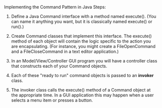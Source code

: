 Implementing the Command Pattern in Java
Steps:
1) Define a Java Command interface with a method named execute(). (You can name it anything you want, but it is classically named execute() or run().)

2) Create Command classes that implement this interface. The execute() method of each object will contain the logic specific to the action you are encapsulating. (For instance, you might create a FileOpenCommand and a FileCloseCommand in a text editor application.)

3) In an Model/View/Controller GUI program you will have a controller class that constructs each of your Command objects. 

4) Each of these "ready to run" command objects is passed to an <b>invoker</b> class.

5) The invoker class calls the execute() method of a Command object at the appropriate time. In a GUI application this may happen when a user selects a menu item or presses a button.
